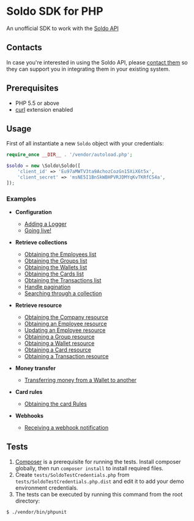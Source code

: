 # Soldo SDK for PHP
An unofficial SDK to work with the [Soldo API](https://api-demo.soldocloud.net/documentation)

## Contacts
In case you're interested in using the Soldo API, please [contact them](mailto:businessdevelopment@soldo.com) so they can support you in integrating them in your existing system.

## Prerequisites
- PHP 5.5 or above
- [curl](https://secure.php.net/manual/en/book.curl.php) extension enabled

## Usage

First of all instantiate a new `Soldo` object with your credentials:


```php
require_once __DIR__ . '/vendor/autoload.php';

$soldo = new \Soldo\Soldo([
    'client_id' => 'Eu97aMWTV3ta9AchozCozGn15XiX6t5x',
    'client_secret' => 'msNE5I1BnSkWBHPVRJDMYqKvTKRfCS4a',
]);
```

### Examples
- **Configuration**
    - [Adding a Logger](./examples/configuration.md#adding-a-logger)
    - [Going live!](./examples/configuration.md#going-live)

- **Retrieve collections**
    - [Obtaining the Employees list](./examples/collections.md#obtaining-the-employees-list)
    - [Obtaining the Groups list](./examples/collections.md#obtaining-the-groups-list)
    - [Obtaining the Wallets list](./examples/collections.md#obtaining-the-wallets-list)
    - [Obtaining the Cards list](./examples/collections.md#obtaining-the-cards-list)
    - [Obtaining the Transactions list](./examples/collections.md#obtaining-the-transactions-list)
    - [Handle pagination](./examples/collections.md#handle-pagination)
    - [Searching through a collection](./examples/collections.md#searching-through-a-collection)
    
- **Retrieve resource**
    - [Obtaining the Company resource](./examples/resources.md#obtaining-the-company-resource)
    - [Obtaining an Employee resource](./examples/resources.md#obtaining-an-employee-resource)
    - [Updating an Employee resource](./examples/resources.md#updating-an-employee-resource)
    - [Obtaining a Group resource](./examples/resources.md#obtaining-a-group-resource)
    - [Obtaining a Wallet resource](./examples/resources.md#obtaining-a-wallet-resource)
    - [Obtaining a Card resource](./examples/resources.md#obtaining-a-card-resource)
    - [Obtaining a Transaction resource](./examples/resources.md#obtaining-a-transaction-resource)
    
- **Money transfer**
    - [Transferring money from a Wallet to another](./examples/transfer.md)
   
- **Card rules**
    - [Obtaining the card Rules](./examples/card-rules.md#obtaining-the-card-rules)
    
- **Webhooks**
    - [Receiving a webhook notification](./examples/webhooks.md#receiving-a-webhook-notification)
      
    
## Tests

1. [Composer](https://getcomposer.org/) is a prerequisite for running the tests. Install composer globally, then run `composer install` to install required files.
2. Create `tests/SoldoTestCredentials.php` from `tests/SoldoTestCredentials.php.dist` and edit it to add your demo environment credentials.
3. The tests can be executed by running this command from the root directory:

```bash
$ ./vendor/bin/phpunit
```
